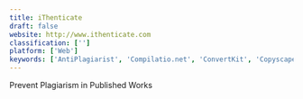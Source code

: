 ```yaml
---
title: iThenticate
draft: false 
website: http://www.ithenticate.com
classification: ['']
platform: ['Web']
keywords: ['AntiPlagiarist', 'Compilatio.net', 'ConvertKit', 'Copyscape', 'DupliChecker', 'Ephorus', 'Grammarly', 'HelioBLAST', 'Moz', 'Oxsic', 'Plagiarism Checker X', 'PlagiarismSearch', 'Plagiarismchecker.eu', 'Plagius', 'Plagramme', 'QuillBot', 'SCRiBBR Plagiarism Check', 'Turnitin', 'Urkund']
---
```

Prevent Plagiarism in Published Works